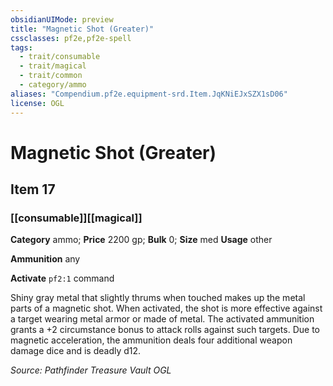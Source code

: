 ```yaml
---
obsidianUIMode: preview
title: "Magnetic Shot (Greater)"
cssclasses: pf2e,pf2e-spell
tags:
  - trait/consumable
  - trait/magical
  - trait/common
  - category/ammo
aliases: "Compendium.pf2e.equipment-srd.Item.JqKNiEJxSZX1sD06"
license: OGL
---
```

# Magnetic Shot (Greater)
## Item 17
### [[consumable]][[magical]]

**Category** ammo; 
**Price** 2200 gp; 
**Bulk** 0; **Size** med
**Usage** other

**Ammunition** any

**Activate** `pf2:1` command

Shiny gray metal that slightly thrums when touched makes up the metal parts of a magnetic shot. When activated, the shot is more effective against a target wearing metal armor or made of metal. The activated ammunition grants a +2 circumstance bonus to attack rolls against such targets. Due to magnetic acceleration, the ammunition deals four additional weapon damage dice and is deadly d12.

*Source: Pathfinder Treasure Vault*
*OGL*